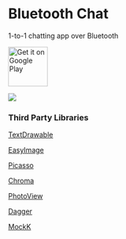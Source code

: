 # Bluetooth Chat

1-to-1 chatting app over Bluetooth

<a href="https://play.google.com/store/apps/details?id=com.glodanif.bluetoothchat">
    <img alt="Get it on Google Play"
        height="80"
        src="https://play.google.com/intl/en_us/badges/images/generic/en_badge_web_generic.png" />
</a>

![](graphics/featured.png)

### Third Party Libraries

[TextDrawable](https://github.com/amulyakhare/TextDrawable)

[EasyImage](https://github.com/jkwiecien/EasyImage)

[Picasso](https://github.com/square/picasso)

[Chroma](https://github.com/ItsPriyesh/chroma)

[PhotoView](https://github.com/chrisbanes/PhotoView)

[Dagger](https://github.com/google/dagger)

[MockK](https://github.com/oleksiyp/mockk)